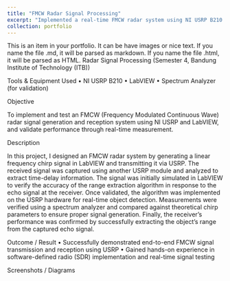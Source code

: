 ```yaml
---
title: "FMCW Radar Signal Processing"
excerpt: "Implemented a real-time FMCW radar system using NI USRP B210 and LabVIEW by generating and transmitting linear chirp signals. The receiver module captured echo signals to extract time-delay and estimate range. The system was first simulated in LabVIEW, then validated through physical measurements and spectrum analysis. This project provided hands-on experience in SDR-based radar systems, signal integrity verification, and time-frequency analysis.<br/><img src='/images/500x300.png'>"
collection: portfolio
---
```


This is an item in your portfolio. It can be have images or nice text. If you name the file .md, it will be parsed as markdown. If you name the file .html, it will be parsed as HTML. 
Radar Signal Processing
(Semester 4, Bandung Institute of Technology (ITB))

Tools & Equipment Used
	•	NI USRP B210
	•	LabVIEW
	•	Spectrum Analyzer (for validation)

Objective

To implement and test an FMCW (Frequency Modulated Continuous Wave) radar signal generation and reception system using NI USRP and LabVIEW, and validate performance through real-time measurement.

Description

In this project, I designed an FMCW radar system by generating a linear frequency chirp signal in LabVIEW and transmitting it via USRP. The received signal was captured using another USRP module and analyzed to extract time-delay information. The signal was initially simulated in LabVIEW to verify the accuracy of the range extraction algorithm in response to the echo signal at the receiver. Once validated, the algorithm was implemented on the USRP hardware for real-time object detection. Measurements were verified using a spectrum analyzer and compared against theoretical chirp parameters to ensure proper signal generation. Finally, the receiver’s performance was confirmed by successfully extracting the object’s range from the captured echo signal.

Outcome / Result
	•	Successfully demonstrated end-to-end FMCW signal transmission and reception using USRP
	•	Gained hands-on experience in software-defined radio (SDR) implementation and real-time signal testing

Screenshots / Diagrams
